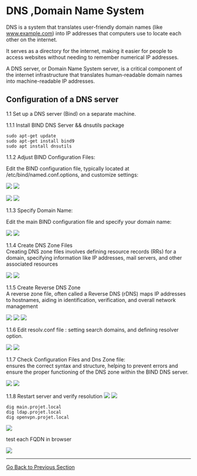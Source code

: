 # DNS ,Domain Name System

DNS is a system that translates user-friendly domain names (like www.example.com) into IP addresses that computers use to locate each other on the internet.

It serves as a directory for the internet, making it easier for people to access websites without needing to remember numerical IP addresses.

A DNS server, or Domain Name System server, is a critical component of the internet infrastructure that translates human-readable domain names into machine-readable IP addresses.
## Configuration of a DNS server
1.1 Set up a DNS server (Bind) on a separate machine.

1.1.1 Install BIND DNS Server && dnsutils package
```shell
sudo apt-get update
sudo apt-get install bind9
sudo apt install dnsutils
````
1.1.2  Adjust BIND Configuration Files:

Edit the BIND configuration file, typically located at /etc/bind/named.conf.options, and customize settings:

![](https://drive.google.com/uc?1DYRdM9p3NgVWjqXC6zxWW9LPAXMODZ9g)
![](https://drive.google.com/uc?id=10uNp7FZGICTJ3DxqadtgxgQP0XR4LJNB)

![](https://drive.google.com/uc?id=1cqBq-mZbhI1xGbc8KJLtJeOqhNf2fyxD)
![](https://drive.google.com/uc?id=1asdTi2b0v346VWj3ZyvV3Bv_RMQ320E-)

1.1.3  Specify Domain Name:

Edit the main BIND configuration file and specify your domain name:

![](https://drive.google.com/uc?id=1Xiqt3XSshVMWRDEI-8e3A43qKVtme6Rg)
![](https://drive.google.com/uc?id=1ui85qwSzHByN258utclM4EJoZhS__Lcq)

1.1.4  Create DNS Zone Files  
Creating DNS zone files involves defining resource records (RRs) for a domain, specifying information like IP addresses, mail servers, and other associated resources

![](https://drive.google.com/uc?id=1tGGoO1O_SjmZOfMVyNeqfUdFODfCrFwy)
![](https://drive.google.com/uc?id=1ALjNDglIqDBL5GP5UJkA5lp1xf67BqzW)


1.1.5  Create Reverse DNS Zone  
A reverse zone file, often called a Reverse DNS (rDNS) maps IP addresses to hostnames, aiding in identification, verification, and overall network management

![](https://drive.google.com/uc?id=1cGZ4k75cW7YPlBLkc76y9qXYEv69rb75)
![](https://drive.google.com/uc?id=1MyDOw3FwgyWq0OtN8O6O919Y-PDzyAgr)
![](https://drive.google.com/uc?id=10yD0V4tXUNXcRnIkwAj4Hd5hiSS-gOyh)

1.1.6  Edit resolv.conf file : setting search domains, and defining resolver option.

![](https://drive.google.com/uc?id=1Ftql3Gb3vPsEW1NEpQc-WfSe4ohy6HAs)
![](https://drive.google.com/uc?id=1aEWvBbkgttLGZmvRRF4Z7sNqpsHLUptk)

1.1.7  Check Configuration Files and Dns Zone file:  
ensures the correct syntax and structure, helping to prevent errors and ensure the proper functioning of the DNS zone within the BIND DNS server.

![](https://drive.google.com/uc?id=1-rnGxg5owPdd9cHL9j3H7UdBy_wX8PYG)
![](https://drive.google.com/uc?id=1WdhHuCC24mtX9_vWCrQLzcih_K21XI91)

1.1.8 Restart server and verify resolution
![](https://drive.google.com/uc?id=1qdw5OymNAJD3tsPx-qMaPrmcOMGQmFT7)
![](https://drive.google.com/uc?id=12_JVrdK-3UjRgiSuUhho4q3qeJHxZ447)

````shell
dig main.projet.local
dig ldap.projet.local
dig openvpn.projet.local
````

![](https://drive.google.com/uc?id=152z_cfKNTvyFq1BN9xxYsxVRYT-HO4av)

test each FQDN in browser

![](https://drive.google.com/uc?id=1qpyeRNv9tWRy4oUjbHR3NC1zOo7BbItD)


---

[Go Back to Previous Section](../README.md)
